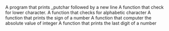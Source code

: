 A program that prints _putchar followed by a new line
A function that check for lower character.
A function that checks for alphabetic character
A function that prints the sign of a number
A function that computer the absolute value of integer
A function that prints the last digit of a number
